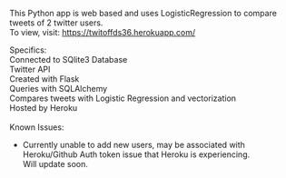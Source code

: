 This Python app is web based and uses LogisticRegression to compare tweets of 2 twitter users. <br/>
To view, visit: https://twitoffds36.herokuapp.com/

Specifics: <br/>
Connected to SQlite3 Database <br/>
Twitter API <br/>
Created with Flask <br/>
Queries with SQLAlchemy <br/>
Compares tweets with Logistic Regression and vectorization <br/>
Hosted by Heroku <br/>
<br/>
Known Issues: <br/>
- Currently unable to add new users, may be associated with Heroku/Github Auth token issue that Heroku is experiencing. <br/>
 Will update soon.
